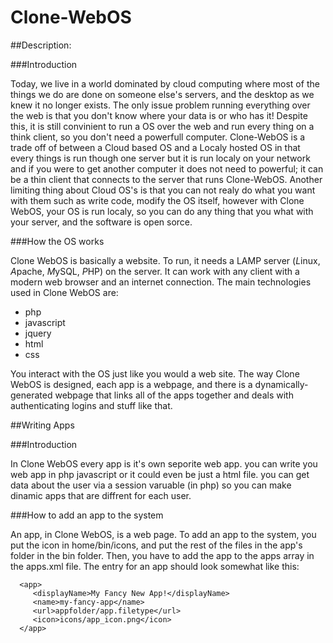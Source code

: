 Clone-WebOS
===========


##Description:

###Introduction

   Today, we live in a world dominated by cloud computing where most of the things we do are done on
   someone else's servers, and the desktop as we knew it no longer exists. The only issue problem running
   everything over the web is that you don't know where your data is or who has it! Despite this, it is
   still convinient to run a OS over the web and run every thing on a think client, so you don't need
   a powerfull computer. Clone-WebOS is a trade off of between a Cloud based OS and a Localy hosted OS
   in that every things is run though one server but it is run localy on your network and if you were
   to get another computer it does not need to powerful; it can be a thin client that connects to the
   server that runs Clone-WebOS. Another limiting thing about Cloud OS's is that you can not realy do
   what you want with them such as write code, modify the OS itself, however with Clone WebOS, your OS
   is run localy, so you can do any thing that you what with your server, and the software is open sorce. 
   
###How the OS works

  Clone WebOS is basically a website. To run, it needs a LAMP server (*L*inux, *A*pache, *M*ySQL, *P*HP) on the server. 
  It can work with any client with a modern web browser and an internet connection. The main technologies used 
  in Clone WebOS are:
  
  * php
  * javascript
  * jquery
  * html
  * css
 
   You interact with the OS just like you would a web site. The way Clone WebOS is designed, each app is a webpage, and
   there is a dynamically-generated webpage that links all of the apps together and deals with authenticating logins
   and stuff like that.  

##Writing Apps

###Introduction

   In Clone WebOS every app is it's own seporite web app. you can write you web app in php javascript or it could 
   even be just a html file. you can get data about the user via a session varuable (in php) so you can make
   dinamic apps that are diffrent for each user. 
   
###How to add an app to the system
   
   An app, in Clone WebOS, is a web page.  To add an app to the system, you put the icon in home/bin/icons, and put
   the rest of the files in the app's folder in the bin folder. Then, you have to add the app to the apps array in 
   the apps.xml file. The entry for an app should look somewhat like this:
      
      <app>
         <displayName>My Fancy New App!</displayName>
         <name>my-fancy-app</name>
         <url>appfolder/app.filetype</url>
         <icon>icons/app_icon.png</icon>
      </app>
   


